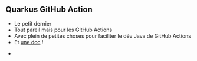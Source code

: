 ## Quarkus GitHub Action

* Le petit dernier
* Tout pareil mais pour les GitHub Actions
* Avec plein de petites choses pour faciliter le dév Java de GitHub Actions
* Et [une doc](https://quarkiverse.github.io/quarkiverse-docs/quarkus-github-action/dev/index.html) !

-

<!-- .element data-background="images/github-automation-with-quarkus-demo-time-2.svg" data-background-size="contain" -->
